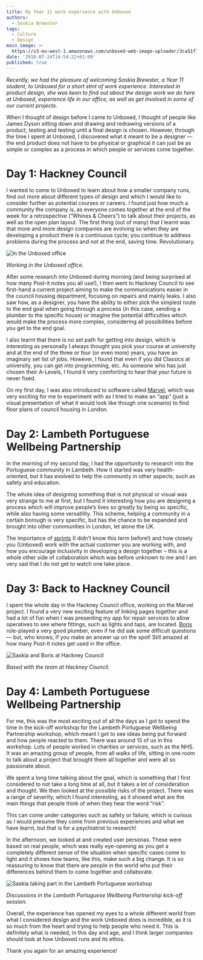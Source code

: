 ```yaml
---
title: My Year 11 work experience with Unboxed
authors:
  - Saskia Brewster
tags:
  - Culture
  - Design
main_image: >-
  https://s3-eu-west-1.amazonaws.com/unboxed-web-image-uploader/3ca51f70c67c453fd76ecd0f73675419.png
date: '2018-07-24T14:54:22+01:00'
published: true
---
```

<i>Recently, we had the pleasure of welcoming Saskia Brewster, a Year 11 student, to Unboxed for a short stint of work experience. Interested in product design, she was keen to find out about the design work we do here at Unboxed, experience life in our office, as well as get involved in some of our current projects.</i>

When I thought of design before I came to Unboxed, I thought of people like James Dyson sitting down and drawing and redrawing versions of a product, testing and testing until a final design is chosen. However, through the time I spent at Unboxed, I discovered what it meant to be a designer — the end product does not have to be physical or graphical it can just be as simple or complex as a process in which people or services come together.<br/>

# Day 1: Hackney Council

I wanted to come to Unboxed to learn about how a smaller company runs, find out more about different types of design and which I would like to consider further as potential courses or careers. I found just how much a community the company is, as everyone comes together at the end of the week for a retrospective (“Whines & Cheers”) to talk about their projects, as well as the open plan layout. The first thing (out of many) that I learnt was that more and more design companies are evolving so when they are developing a product there is a continuous cycle; you continue to address problems during the process and not at the end, saving time. Revolutionary. 

![In the Unboxed office](https://s3-eu-west-1.amazonaws.com/unboxed-web-image-uploader/0faaaba31e0076508e0da6db541553c8.JPG)

<i>Working in the Unboxed office.</i>

After some research into Unboxed during morning (and being surprised at how many Post-it notes you all use!), I then went to Hackney Council to see first-hand a current project aiming to make the communications easier in the council housing department, focusing on repairs and mainly leaks. I also saw how, as a designer, you have the ability to either pick the simplest route to the end goal when going through a process (in this case, sending a plumber to the specific house) or imagine the potential difficulties which would make the process more complex, considering all possibilities before you get to the end goal. 

I also learnt that there is no set path for getting into design, which is interesting as personally I always thought you pick your course at university and at the end of the three or four (or even more) years, you have an imaginary set list of jobs. However, I found that even if you did Classics at university, you can get into programming, etc. As someone who has just chosen their A-Levels, I found it very comforting to hear that your future is never fixed.

On my first day, I was also introduced to software called [Marvel](https://marvelapp.com), which was very exciting for me to experiment with as I tried to make an “app” (just a visual presentation of what it would look like though one scenario) to find floor plans of council housing in London.<br/>

# Day 2: Lambeth Portuguese Wellbeing Partnership

In the morning of my second day, I had the opportunity to research into the Portuguese community in Lambeth. How it started was very health-oriented, but it has evolved to help the community in other aspects, such as safety and education.

The whole idea of designing something that is not physical or visual was very strange to me at first, but I found it interesting how you are designing a process which will improve people’s lives so greatly by being so specific, while also having some versatility. This scheme, helping a community in a certain borough is very specific, but has the chance to be expanded and brought into other communities in London, let alone the UK.

The importance of [sprints](https://www.scrum.org/resources/what-is-a-sprint-in-scrum) (I didn’t know this term before!) and how closely you (Unboxed) work with the actual customer you are working with, and how you encourage inclusivity in developing a design together – this is a whole other side of collaboration which was before unknown to me and I am very sad that I do not get to watch one take place.<br/>

# Day 3: Back to Hackney Council

I spent the whole day in the Hackney Council office, working on the Marvel project. I found a very new exciting feature of linking pages together and had a lot of fun when I was presenting my app for repair services to allow operatives to see where fittings, such as lights and taps, are located. [Boris](https://unboxed.co/people/#boris-divjak) role-played a very good plumber, even if he did ask some difficult questions — but, who knows, if you make an answer up on the spot! Still amazed at how many Post-It notes get used in the office.

![Saskia and Boris at Hackney Council](https://s3-eu-west-1.amazonaws.com/unboxed-web-image-uploader/fae2cf2ee3b6defac693500208dd2a73.JPG)

<i>Based with the team at Hackney Council.</i><br/>

# Day 4: Lambeth Portuguese Wellbeing Partnership

For me, this was the most exciting out of all the days as I got to spend the time in the kick-off workshop for the Lambeth Portuguese Wellbeing Partnership workshop, which meant I got to see ideas being put forward and how people reacted to them. There was around 15 of us in this workshop. Lots of people worked in charities or services, such as the NHS. It was an amazing group of people, from all walks of life, sitting in one room to talk about a project that brought them all together and were all so passionate about.

We spent a long time talking about the goal, which is something that I first considered to not take a long time at all, but it takes a lot of consideration and thought. We then looked at the possible risks of the project. There was a range of severity, which I found interesting, as it showed what are the main things that people think of when they hear the word “risk”. 

This can come under categories such as safety or failure, which is curious as I would presume they come from previous experiences and what we have learnt, but that is for a psychiatrist to research!

In the afternoon, we looked at and created user personas. These were based on real people, which was really eye-opening as you get a completely different sense of the situation when specific cases come to light and it shows how teams, like this, make such a big change. It is so reassuring to know that there are people in the world who put their differences behind them to come together and collaborate.

![Saskia taking part in the Lambeth Portuguese workshop](https://s3-eu-west-1.amazonaws.com/unboxed-web-image-uploader/49487fc094fcac87afafb428aa5a2fdd.JPG)

<i>Discussions in the Lambeth Portuguese Wellbeing Partnership kick-off session.</i>

Overall, the experience has opened my eyes to a whole different world from what I considered design and the work Unboxed does is incredible, as it is so much from the heart and trying to help people who need it. This is definitely what is needed, in this day and age, and I think larger companies should look at how Unboxed runs and its ethos. 

Thank you again for an amazing experience!

